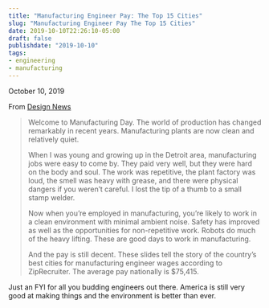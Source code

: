 ```yaml
---
title: "Manufacturing Engineer Pay: The Top 15 Cities"
slug: "Manufacturing Engineer Pay The Top 15 Cities"
date: 2019-10-10T22:26:10-05:00
draft: false
publishdate: "2019-10-10"
tags:
- engineering
- manufacturing
---
```

<p class="dateline">October 10, 2019</p>

From [Design News][1]

>Welcome to Manufacturing Day. The world of production has changed remarkably in recent years. Manufacturing plants are now clean and relatively quiet.
>
>When I was young and growing up in the Detroit area, manufacturing jobs were easy to come by. They paid very well, but they were hard on the body and soul. The work was repetitive, the plant factory was loud, the smell was heavy with grease, and there were physical dangers if you weren’t careful. I lost the tip of a thumb to a small stamp welder.
>
>Now when you’re employed in manufacturing, you’re likely to work in a clean environment with minimal ambient noise. Safety has improved as well as the opportunities for non-repetitive work. Robots do much of the heavy lifting. These are good days to work in manufacturing.
>
>And the pay is still decent. These slides tell the story of the country’s best cities for manufacturing engineer wages according to ZipRecruiter. The average pay nationally is $75,415.

Just an FYI for all you budding engineers out there. America is still very good at making things and the environment is better than ever.

[1]: https://www.designnews.com/automation-motion-control/manufacturing-engineer-pay-top-15-cities
